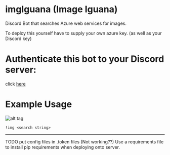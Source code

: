 # imgIguana (Image Iguana)
Discord Bot that searches Azure web services for images.


To deploy this yourself have to supply your own azure key.
(as well as your Discord key)

# Authenticate this bot to your Discord server:

click [here](https://discordapp.com/oauth2/authorize?client_id=312625339253915648&scope=bot&permissions=0)


# Example Usage
![alt tag](https://gyazo.com/69f2ee9634215a0094ba289c1fbf7351 "")

```!img <search string>```


----
TODO put config files in .token files (Not working??)
Use a requirements file to install pip requirements when deploying onto server.
